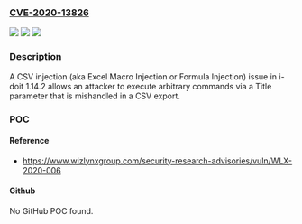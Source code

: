 ### [CVE-2020-13826](https://cve.mitre.org/cgi-bin/cvename.cgi?name=CVE-2020-13826)
![](https://img.shields.io/static/v1?label=Product&message=n%2Fa&color=blue)
![](https://img.shields.io/static/v1?label=Version&message=n%2Fa&color=blue)
![](https://img.shields.io/static/v1?label=Vulnerability&message=n%2Fa&color=brighgreen)

### Description

A CSV injection (aka Excel Macro Injection or Formula Injection) issue in i-doit 1.14.2 allows an attacker to execute arbitrary commands via a Title parameter that is mishandled in a CSV export.

### POC

#### Reference
- https://www.wizlynxgroup.com/security-research-advisories/vuln/WLX-2020-006

#### Github
No GitHub POC found.

